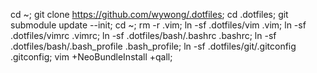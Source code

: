 cd ~;
git clone https://github.com/wywong/.dotfiles;
cd .dotfiles;
git submodule update --init;
cd ~;
rm -r .vim;
ln -sf .dotfiles/vim .vim;
ln -sf .dotfiles/vimrc .vimrc;
ln -sf .dotfiles/bash/.bashrc .bashrc;
ln -sf .dotfiles/bash/.bash_profile .bash_profile;
ln -sf .dotfiles/git/.gitconfig .gitconfig;
vim +NeoBundleInstall +qall;
